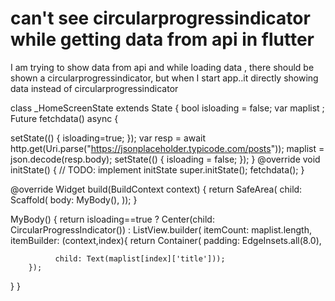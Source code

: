 
# can't see circularprogressindicator while getting data from api in flutter

I am trying to show data from api and while loading data , there should be shown a circularprogressindicator,
but when I start app..it directly showing data instead of circularprogressindicator

class _HomeScreenState extends State<HomeScreen> {
  bool isloading = false;
  var maplist ;
  Future<void> fetchdata() async {

   setState(() {
     isloading=true;
   });
    var resp =
        await http.get(Uri.parse("https://jsonplaceholder.typicode.com/posts"));
    maplist = json.decode(resp.body);
   setState(() {
      isloading = false;
       });
  }
  @override
  void initState() {
    // TODO: implement initState
    super.initState();
    fetchdata();
  }

  @override
  Widget build(BuildContext context) {
    return SafeArea(
        child: Scaffold(
      body: MyBody(),
    ));
  }

  MyBody() {
    return isloading==true ? Center(child: CircularProgressIndicator()) : ListView.builder(
        itemCount: maplist.length,
        itemBuilder: (context,index){
          return Container(
            padding: EdgeInsets.all(8.0),
              
              child: Text(maplist[index]['title']));
        });
  }
}



        